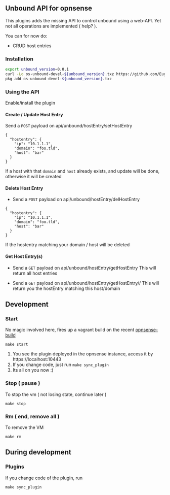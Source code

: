 ## Unbound API for opnsense

This plugins adds the missing API to control unbound using a web-API. Yet not all operations are implemented ( help? ).

You can for now do:
 
  - CRUD host entries
  
### Installation

```bash
export unbound_version=0.0.1
curl -Lo os-unbound-devel-${unbound_version}.txz https://github.com/EugenMayer/opnsense-unbound-plugin/raw/master/dist/os-unbound-devel-${unbound_version}.txz
pkg add os-unbound-devel-${unbound_version}.txz
```
    
### Using the API

Enable/install the plugin

#### Create / Update Host Entry

Send a `POST` payload on api/unbound/hostEntry/setHostEntry
```
{
  "hostentry": { 
    "ip": "10.1.1.1",
    "domain": "foo.tld",
    "host": "bar"
  }
}
```

If a host with that `domain` and `host` already exists, and update will be done, otherwise it will be created 


#### Delete Host Entry

- Send a `POST` payload on api/unbound/hostEntry/delHostEntry
```
{
  "hostentry": { 
    "ip": "10.1.1.1",
    "domain": "foo.tld",
    "host": "bar"
  }
}
```

If the hostentry matching your domain / host will be deleted

#### Get Host Entry(s)

- Send a `GET` payload on api/unbound/hostEntry/getHostEntry 
This will return all host entries

- Send a `GET` payload on api/unbound/hostEntry/getHostEntry/<host>/<domain>
This will return you the hostEntry matching this host/domain

## Development

### Start

No magic involved here, fires up a vagrant build on the recent [opnsense-build](https://app.vagrantup.com/eugenmayer/boxes/opnsense)

```
make start
```

1. You see the plugin deployed in the opnsense instance, access it by https://localhost:10443
2. If you change code, just run `make sync_plugin`
3. Its all on you now :)

### Stop ( pause )
To stop the vm ( not losing state, continue later )
```   
make stop
```

### Rm ( end, remove all )
To remove the VM
```
make rm
```

## During development

### Plugins

If you change code of the plugin, run

    make sync_plugin